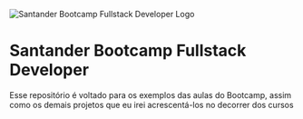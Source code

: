 ![Santander Bootcamp Fullstack Developer Logo](https://github.com/Rafael-Lima-GTR/Santander-Bootcamp-Fullstack-Developer/blob/main/becas_santander_tecnolog%C3%ADa___santander_bootcamp_2022.png)
# Santander Bootcamp Fullstack Developer
Esse repositório é voltado para os exemplos das aulas do Bootcamp, assim como os demais projetos que eu irei acrescentá-los no decorrer dos cursos
